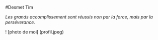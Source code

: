 #Desmet Tim

_Les grands accomplissement sont réussis non par la force, mais par la perséverance._

! [photo de moi] (profil.jpeg)
